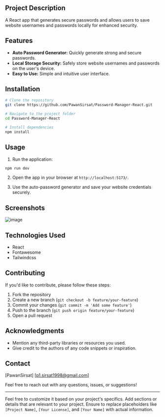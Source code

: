 ## Project Description

A React app that generates secure passwords and allows users to save website usernames and passwords locally for enhanced security.

## Features

- **Auto Password Generator:** Quickly generate strong and secure passwords.
- **Local Storage Security:** Safely store website usernames and passwords on the user's device.
- **Easy to Use:** Simple and intuitive user interface.

## Installation

```bash
# Clone the repository
git clone https://github.com/PawanSirsat/Password-Manager-React.git

# Navigate to the project folder
cd Password-Manager-React

# Install dependencies
npm install
```

## Usage

1. Run the application:

```bash
npm run dev
```

2. Open the app in your browser at `http://localhost:5173/`.

3. Use the auto-password generator and save your website credentials securely.

## Screenshots

![image](https://github.com/PawanSirsat/Password-Manager-React/assets/48860105/852cf144-c2b9-4d7e-a607-a041596b454c)


## Technologies Used

- React
- Fontawesome
- Tailwindcss

## Contributing

If you'd like to contribute, please follow these steps:

1. Fork the repository
2. Create a new branch (`git checkout -b feature/your-feature`)
3. Commit your changes (`git commit -m 'Add some feature'`)
4. Push to the branch (`git push origin feature/your-feature`)
5. Open a pull request

## Acknowledgments

- Mention any third-party libraries or resources you used.
- Give credit to the authors of any code snippets or inspiration.

## Contact

[PawanSirsat]
[p1.sirsat1998@gmail.com]

Feel free to reach out with any questions, issues, or suggestions!

---

Feel free to customize it based on your project's specifics. Add sections or details that are relevant to your project. Ensure to replace placeholders like `[Project Name]`, `[Your License]`, and `[Your Name]` with actual information.
